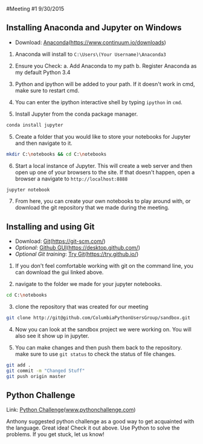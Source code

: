 #Meeting #1 9/30/2015

## Installing Anaconda and Jupyter on Windows

* Download: [Anaconda](https://www.continuum.io/downloads)(https://www.continuum.io/downloads)

1. Anaconda will install to `C:\Users\(Your Username)\Anaconda3`

2. Ensure you Check: 
  a. Add Anaconda to my path 
  b. Register Anaconda as my default Python 3.4

3. Python and ipython will be added to your path. If it doesn't work in cmd, make sure to restart cmd.

4. You can enter the ipython interactive shell by typing `ipython` in `cmd`.

4. Install Jupyter from the conda package manager. 
```bash
conda install jupyter
```
5. Create a folder that you would like to store your notebooks for Jupyter and then navigate to it.
```bash
mkdir C:\notebooks && cd C:\notebooks
````

6. Start a local instance of Jupyter. This will create a web server and then open up one of your browsers to the site. If that doesn't happen, open a browser a navigate to `http://localhost:8888`
```bash
jupyter notebook
```

7. From here, you can create your own notebooks to play around with, or download the git repository that we made during the meeting.


## Installing and using Git
* Download: [Git](https://git-scm.com/)(https://git-scm.com/)
* _Optional_: [Github GUI](https://desktop.github.com/)(https://desktop.github.com/)
* _Optional Git training_: [Try Git](https://try.github.io/)(https://try.github.io/)

1. If you don't feel comfortable working with git on the command line, you can download the gui linked above.

2. navigate to the folder we made for your jupyter notebooks.
```bash
cd C:\notebooks
```

3.  clone the repository that was created for our meeting
```bash
git clone http://git@github.com/ColumbiaPythonUsersGroup/sandbox.git
```

4. Now you can look at the sandbox project we were working on. You will also see it show up in jupyter.

5. You can make changes and then push them back to the repository. make sure to use `git status` to check the status of file changes.
```bash
git add .
git commit -m "Changed Stuff"
git push origin master
```

## Python Challenge
Link: [Python Challenge](www.pythonchallenge.com)(www.pythonchallenge.com)

Anthony suggested python challenge as a good way to get acquainted with the language. Great idea! Check it out above. Use Python to solve the problems. If you get stuck, let us know!


